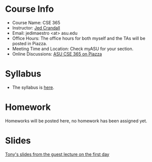 

# Course Info

- Course Name: CSE 365
- Instructor: [Jed Crandall](https://jedcrandall.github.io)
- Email: jedimaestro \<at\> asu.edu
- Office Hours: The office hours for both myself and the TAs will be posted in Piazza. 
- Meeting Time and Location: Check myASU for your section.
- Online Discussions: [ASU CSE 365 on Piazza](http://piazza.com/asu/fall2021/cse365/home)

# Syllabus

- The syllabus is [here](https://jedcrandall.github.io/courses/cse365fall2021/syllabus.html).

# Homework

Homeworks will be posted here, no homework has been assigned yet.

# Slides
[Tony's slides from the guest lecture on the first day](tonysslides.pdf)
